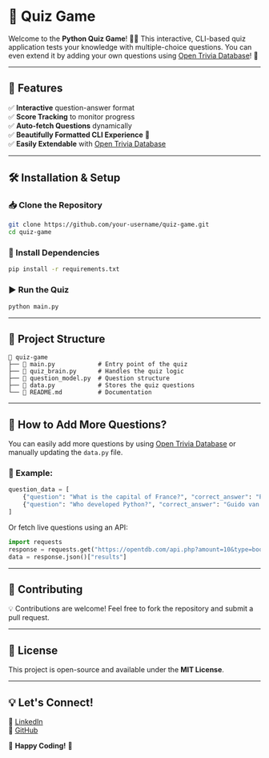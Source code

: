 # 🎯 Quiz Game

Welcome to the **Python Quiz Game**! 🧠💡 This interactive, CLI-based quiz application tests your knowledge with multiple-choice questions. You can even extend it by adding your own questions using [Open Trivia Database](https://opentdb.com/api_config.php)! 🚀

---

## 🚀 Features

✅ **Interactive** question-answer format  
✅ **Score Tracking** to monitor progress  
✅ **Auto-fetch Questions** dynamically  
✅ **Beautifully Formatted CLI Experience** 🎨  
✅ **Easily Extendable** with [Open Trivia Database](https://opentdb.com/api_config.php)  

---

## 🛠️ Installation & Setup

### 📥 Clone the Repository
```bash
git clone https://github.com/your-username/quiz-game.git
cd quiz-game
```

### 🐍 Install Dependencies
```bash
pip install -r requirements.txt
```

### ▶️ Run the Quiz
```bash
python main.py
```

---

## 📁 Project Structure

```
📂 quiz-game
├── 📄 main.py            # Entry point of the quiz
├── 📄 quiz_brain.py      # Handles the quiz logic
├── 📄 question_model.py  # Question structure
├── 📄 data.py            # Stores the quiz questions
└── 📄 README.md          # Documentation
```

---

## 🎨 How to Add More Questions?

You can easily add more questions by using [Open Trivia Database](https://opentdb.com/api_config.php) or manually updating the `data.py` file.

### 📝 Example:
```python
question_data = [
    {"question": "What is the capital of France?", "correct_answer": "Paris"},
    {"question": "Who developed Python?", "correct_answer": "Guido van Rossum"}
]
```

Or fetch live questions using an API:
```python
import requests
response = requests.get("https://opentdb.com/api.php?amount=10&type=boolean")
data = response.json()["results"]
```

---

## 🤝 Contributing

💡 Contributions are welcome! Feel free to fork the repository and submit a pull request.

---

## 📜 License

This project is open-source and available under the **MIT License**.

---

## 💡 Let's Connect!

🔗 [LinkedIn](https://www.linkedin.com/in/harshad-agrawal-486964322/)  
🐙 [GitHub](https://github.com/Harshad2321)  

🚀 **Happy Coding!** 🎉

